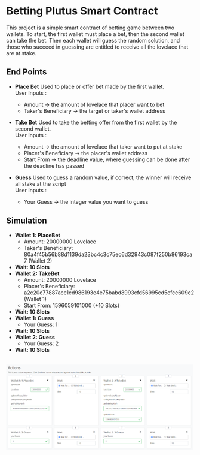 # Betting Plutus Smart Contract
This project is a simple smart contract of betting game between two wallets. To start, the first wallet must place a bet, then the second wallet can take the bet. Then each wallet will guess the random solution, and those who succeed in guessing are entitled to receive all the lovelace that are at stake.

## End Points
* **Place Bet**
Used to place or offer bet made by the first wallet. <br>
User Inputs :
  - Amount -> the amount of lovelace that placer want to bet
  - Taker's Beneficiary -> the target or taker's wallet address

* **Take Bet**
Used to take the betting offer from the first wallet by the second wallet. <br>
User Inputs :
  - Amount -> the amount of lovelace that taker want to put at stake
  - Placer's Beneficiary -> the placer's wallet address
  - Start From -> the deadline value, where guessing can be done after the deadline has passed

* **Guess**
Used to guess a random value, if correct, the winner will receive all stake at the script <br>
User Inputs :
  - Your Guess -> the integer value you want to guess

## Simulation
* **Wallet 1: PlaceBet**
  - Amount: 20000000 Lovelace
  - Taker's Beneficiary: 80a4f45b56b88d1139da23bc4c3c75ec6d32943c087f250b86193ca7 (Wallet 2)
* **Wait: 10 Slots**<br>
* **Wallet 2: TakeBet**
  - Amount: 20000000 Lovelace
  - Placer's Beneficiary: a2c20c77887ace1cd986193e4e75babd8993cfd56995cd5cfce609c2 (Wallet 1)
  - Start From: 1596059101000 (+10 Slots)
* **Wait: 10 Slots**
* **Wallet 1: Guess**
  - Your Guess: 1
* **Wait: 10 Slots**
* **Wallet 2: Guess**
  - Your Guess: 2
* **Wait: 10 Slots**

<br>
<img src="images\SuccessfulSimulation.png" width=500>
